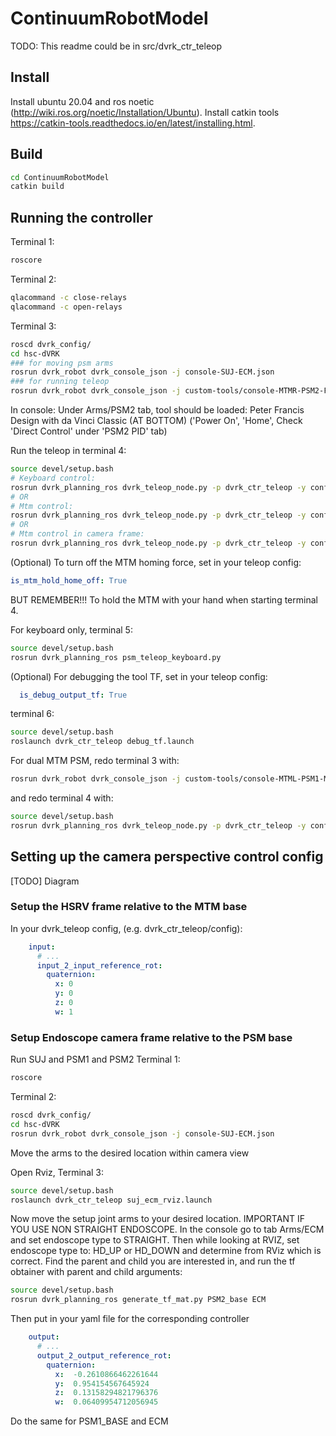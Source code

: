 # ContinuumRobotModel

TODO: This readme could be in src/dvrk_ctr_teleop

## Install 
Install ubuntu 20.04 and ros noetic (http://wiki.ros.org/noetic/Installation/Ubuntu).
Install catkin tools https://catkin-tools.readthedocs.io/en/latest/installing.html.

## Build

```bash
cd ContinuumRobotModel
catkin build
```

## Running the controller

Terminal 1:
```bash
roscore
```

Terminal 2:
```bash
qlacommand -c close-relays
qlacommand -c open-relays
```

Terminal 3:
```bash
roscd dvrk_config/
cd hsc-dVRK
### for moving psm arms
rosrun dvrk_robot dvrk_console_json -j console-SUJ-ECM.json 
### for running teleop
rosrun dvrk_robot dvrk_console_json -j custom-tools/console-MTMR-PSM2-Fetal.json
```
In console:
Under Arms/PSM2 tab, tool should be loaded: Peter Francis Design with da Vinci Classic (AT BOTTOM)
('Power On', 'Home', Check 'Direct Control' under 'PSM2 PID' tab)

Run the teleop in terminal 4:
```bash
source devel/setup.bash
# Keyboard control: 
rosrun dvrk_planning_ros dvrk_teleop_node.py -p dvrk_ctr_teleop -y config/keyboard_psm2.yaml
# OR
# Mtm control: 
rosrun dvrk_planning_ros dvrk_teleop_node.py -p dvrk_ctr_teleop -y config/mtmr_psm2.yaml
# OR
# Mtm control in camera frame: 
rosrun dvrk_planning_ros dvrk_teleop_node.py -p dvrk_ctr_teleop -y config/mtmr_psm2_cam.yaml

```
(Optional) To turn off the MTM homing force, set in your teleop config:
```yaml
is_mtm_hold_home_off: True
```
BUT REMEMBER!!! To hold the MTM with your hand when starting terminal 4.

For keyboard only, terminal 5:
```bash
source devel/setup.bash
rosrun dvrk_planning_ros psm_teleop_keyboard.py
```

(Optional) For debugging the tool TF, set in your teleop config:
```yaml
  is_debug_output_tf: True
```
terminal 6:
```bash
source devel/setup.bash
roslaunch dvrk_ctr_teleop debug_tf.launch 
```

For dual MTM PSM, redo terminal 3 with:
```bash
rosrun dvrk_robot dvrk_console_json -j custom-tools/console-MTML-PSM1-MTMR-PSM2-Fetal.json -C
```
and redo terminal 4 with:
```bash
source devel/setup.bash
rosrun dvrk_planning_ros dvrk_teleop_node.py -p dvrk_ctr_teleop -y config/mtml_psm1_mtmr_psm2_cam.yaml
```

## Setting up the camera perspective control config

[TODO] Diagram

### Setup the HSRV frame relative to the MTM base

In your dvrk_teleop config, (e.g. dvrk_ctr_teleop/config):
```yaml
    input:
      # ... 
      input_2_input_reference_rot:
        quaternion:
          x: 0
          y: 0
          z: 0
          w: 1
```


### Setup Endoscope camera frame relative to the PSM base
Run SUJ and PSM1 and PSM2
Terminal 1:
```bash
roscore
```

Terminal 2:
```bash
roscd dvrk_config/
cd hsc-dVRK
rosrun dvrk_robot dvrk_console_json -j console-SUJ-ECM.json 
```
Move the arms to the desired location within camera view

Open Rviz, Terminal 3:

```bash
source devel/setup.bash
roslaunch dvrk_ctr_teleop suj_ecm_rviz.launch
```

Now move the setup joint arms to your desired location.
IMPORTANT IF YOU USE NON STRAIGHT ENDOSCOPE. In the console go to tab Arms/ECM and set endoscope type to STRAIGHT. 
Then while looking at RVIZ, set endoscope type to: HD_UP or HD_DOWN and determine from RViz which is correct.
Find the parent and child you are interested in, and run the tf obtainer with parent and child arguments:

```bash
source devel/setup.bash
rosrun dvrk_planning_ros generate_tf_mat.py PSM2_base ECM
```

Then put in your yaml file for the corresponding controller
```yaml
    output:
      # ... 
      output_2_output_reference_rot:
        quaternion:
          x:  -0.2610866462261644
          y:  0.954154567645924
          z:  0.13158294821796376
          w:  0.06409954712056945
```

Do the same for PSM1_BASE and ECM


